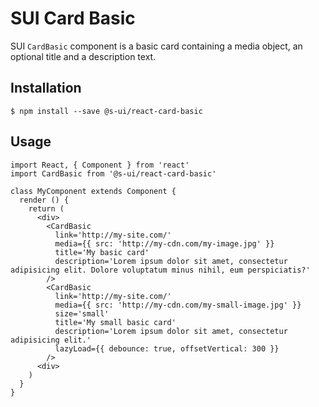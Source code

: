 # SUI Card Basic

SUI `CardBasic` component is a basic card containing a media object, an optional title and a description text.

## Installation
```
$ npm install --save @s-ui/react-card-basic
```

## Usage
```
import React, { Component } from 'react'
import CardBasic from '@s-ui/react-card-basic'

class MyComponent extends Component {
  render () {
    return (
      <div>
        <CardBasic
          link='http://my-site.com/'
          media={{ src: 'http://my-cdn.com/my-image.jpg' }}
          title='My basic card'
          description='Lorem ipsum dolor sit amet, consectetur adipisicing elit. Dolore voluptatum minus nihil, eum perspiciatis?'
        />
        <CardBasic
          link='http://my-site.com/'
          media={{ src: 'http://my-cdn.com/my-small-image.jpg' }}
          size='small'
          title='My small basic card'
          description='Lorem ipsum dolor sit amet, consectetur adipisicing elit.'
          lazyLoad={{ debounce: true, offsetVertical: 300 }}
        />
      <div>
    )
  }
}
```
